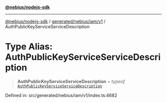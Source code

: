 [**@nebius/nodejs-sdk**](../../../../../README.md)

***

[@nebius/nodejs-sdk](../../../../../README.md) / [generated/nebius/iam/v1](../README.md) / AuthPublicKeyServiceServiceDescription

# Type Alias: AuthPublicKeyServiceServiceDescription

> **AuthPublicKeyServiceServiceDescription** = *typeof* [`AuthPublicKeyServiceServiceDescription`](../variables/AuthPublicKeyServiceServiceDescription.md)

Defined in: src/generated/nebius/iam/v1/index.ts:4682
